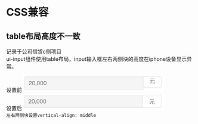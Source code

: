# CSS兼容
## table布局高度不一致
记录于公司信贷c侧项目<br>
ui-input组件使用table布局，input输入框左右两侧块的高度在iphone设备显示异常。<br>

设置前<img src="/css-table1.png" style="display: inline;"><br>
设置后<img src="/css-table2.png" style="display: inline;"><br>
`左右两侧块设置vertical-align: middle`